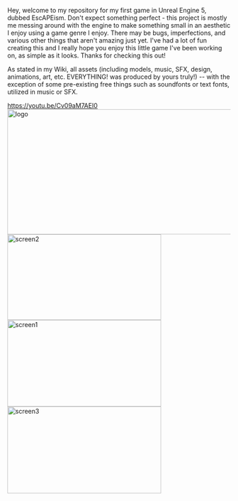 Hey, welcome to my repository for my first game in Unreal Engine 5, dubbed EscAPEism. Don't expect something perfect - this project is mostly me messing around with the engine to make something small in an aesthetic I enjoy using a game genre I enjoy. There may be bugs, imperfections, and various other things that aren't amazing just yet. I've had a lot of fun creating this and I really hope you enjoy this little game I've been working on, as simple as it looks. Thanks for checking this out!

As stated in my Wiki, all assets (including models, music, SFX, design, animations, art, etc. EVERYTHING! was produced by yours truly!) -- with the exception of some pre-existing free things such as soundfonts or text fonts, utilized in music or SFX. 

https://youtu.be/Cv09aM7AEI0
<img width="1079" height="282" alt="logo" src="https://github.com/user-attachments/assets/048e63f8-0dd7-47d1-9416-0c41b9104202" />
<img width="347" height="193" alt="screen2" src="https://github.com/user-attachments/assets/9f2ffe41-bfd3-4c8c-8526-813ad6912e63" />
<img width="347" height="195" alt="screen1" src="https://github.com/user-attachments/assets/9f93f71c-9ab8-4a12-9e18-0ab01521cfa8" />
<img width="347" height="196" alt="screen3" src="https://github.com/user-attachments/assets/2d0dc2bb-1790-4df6-8831-606bfb96c5f5" />
